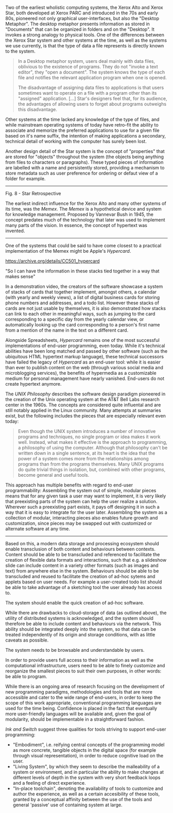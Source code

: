 Two of the earliest wholistic computing systems, the Xerox Alto and Xerox Star, both developed at Xerox PARC and introduced in the 70s and early 80s, pioneered not only graphical user-interfaces, but also the "Desktop Metaphor".
The desktop metaphor presents information as stored in "Documents" that can be organized in folders and on the "Desktop". It invokes a strong analogy to physical tools.
One of the differences between the Xerox Star system and other systems at the time, as well as the systems we use currently, is that the type of data a file represents is directly known to the system.

<div class="sidenote"><mmm-embed raw path="../references/xerox-star"></mmm-embed></div>

> In a Desktop metaphor system, users deal mainly with data files, oblivious to the existence of programs.
> They do not "invoke a text editor", they "open a document".
> The system knows the type of each file and notifies the relevant application program when one is opened.
>
> The disadvantage of assigning data files to applications is that users sometimes want to operate on a file with a program other than
its "assigned" application. \[...\]
> Star's designers feel that, for its audience, the advantages of allowing users to forget
about programs outweighs this disadvantage.

Other systems at the time lacked any knowledge of the type of files,
and while mainstream operating systems of today have retro-fit the ability to associate and memorize the preferred applications to use for a given file based on it's name suffix, the intention of making applications a secondary, technical detail of working with the computer has surely been lost.

Another design detail of the Star system is the concept of "properties" that are stored for "objects" throughout the system (the objects being anything from files to characters or paragraphs).
These typed pieces of information are labelled with a name and persistently stored, providing a mechanism to store metadata such as user preference for ordering or defaut view of a folder for example.

***

Fig. 8 - Star Retrospective

The earliest indirect influence for the Xerox Alto and many other systems of its time,
was the *Memex*. The *Memex* is a hypothetical device and system for knowledge management.
Proposed by Vannevar Bush in 1945, the concept predates much of the technology that later was used to implement many parts of the vision. In essence, the concept of hypertext was invented.

***

One of the systems that could be said to have come closest to a practical implementation of the Memex might be Apple's *Hypercard*.

https://archive.org/details/CC501_hypercard

"So I can have the information in these stacks tied together in a way that makes sense"

In a demonstration video, the creators of the software showcase a system of stacks of cards that together implement, amongst others, a calendar (with yearly and weekly views), a list of digital business cards for storing phone numbers and addresses, and a todo list.
However these stacks of cards are not just usable by themselves, it is also demonstrated how stacks can link to each other in meaningful ways, such as jumping to the card corresponding to a specific day from the yearly calendar view, or automatically looking up the card corresponding to a person's first name from a mention of the name in the text on a different card.

Alongside Spreadsheets, *Hypercard* remains one of the most successful implementations of end-user programming, even today.
While it's technical abilities have been long matched and passed by other software (such as the ubiquitous HTML hypertext markup language), these technical successors have failed the legacy of *Hypercard* as an end-user tool:
while it is easier than ever to publish content on the web (through various social media and microblogging services), the benefits of hypermedia as a customizable medium for personal management have nearly vanished.
End-users do not create hypertext anymore.

The *UNIX Philosophy* <mmm-link path="../references/unix"></mmm-link>
describes the software design paradigm pioneered in the creation of the Unix operating system at the AT&T Bell Labs
research center in the 1960s. The concepts are considered quite influental and are still notably applied in the Linux community.
Many attempts at summaries exist, but the following includes the pieces that are especially relevant even today:

> Even though the UNIX system introduces a number of innovative programs and techniques, no single program or idea makes it work well.
> Instead, what makes it effective is the approach to programming, a philosophy of using the computer. Although that philosophy can't be
> written down in a single sentence, at its heart is the idea that the power of a system comes more from the relationships among programs
> than from the programs themselves. Many UNIX programs do quite trivial things in isolation, but, combined with other programs,
> become general and useful tools.

This approach has multiple benefits with regard to end-user programmability:
Assembling the system out of simple, modular pieces means that for any given task a user may want to implement,
it is very likely that preexisting parts of the system can help the user realize a solution.
Wherever such a preexisting part exists, it pays off designing it in such a way that it is easy to integrate for the user later.
Assembling the system as a collection of modular, interacting pieces also enables future growth and customization,
since pieces may be swapped out with customized or alternate software at any time. 

***

Based on this, a modern data storage and processing ecosystem should enable transclusion of both content and behaviours
between contexts.
Content should be able to be transcluded and referenced to facilitate the creation of flexible data formats and interactions,
such that e.g. a slideshow slide can include content in a variety other formats (such as images and text) from anywhere else in the system.
Behaviours should be able to be transcluded and reused to facilitate the creation of ad-hoc sytems and applets based on user needs.
For example a user-created todo list should be able to take advantage of a sketching tool the user already has access to.

The system should enable the quick creation of ad-hoc software.

While there are drawbacks to cloud-storage of data (as outlined above), the utility of distributed systems is acknowledged,
and the system should therefore be able to include content and behaviours via the network.
This ability should be integrated deeply into the system,
so that data can be treated independently of its origin and storage conditions, with as little caveats as possible.

The system needs to be browsable and understandable by users.

In order to provide users full access to their information as well as the computational infrastructure,
users need to be able to finely customize and reorganize the smallest pieces to suit their own purposes,
in other words: be able to program.

While there is an ongoing area of research focusing on the development of new programming paradigms, 
methodologies and tools that are more accessible and cater to the wide
range of end-users<mmm-link path="../references/subtext"></mmm-link>,
in order to keep the scope of this work appropriate,
conventional programming languages are used for the time being.
Confidence is placed in the fact that eventually more user-friendly languages will be available and,
given the goal of modularity, should be implementable in a straightforward fashion.

*Ink and Switch* suggest three qualities for tools striving to support
end-user programming<mmm-link path="../references/inkandswitch"></mmm-link>:

- "Embodiment", i.e. reifying central concepts of the programming model as more concrete, tangible objects
  in the digital space (for example through visual representation),
  in order to reduce cognitive load on the user.
- "Living System", by which they seem to describe the malleability of a system or environment,
  and in particular the ability to make changes at different levels of depth in the system with
  very short feedback loops and a feeling of direct experience.
- "In-place toolchain", denoting the availability of tools to customize and author the experience,
  as well as a certain accesibility of these tools, granted by a conceptual affinity between the
  use of the tools and general 'passive' use of containing system at large. 
